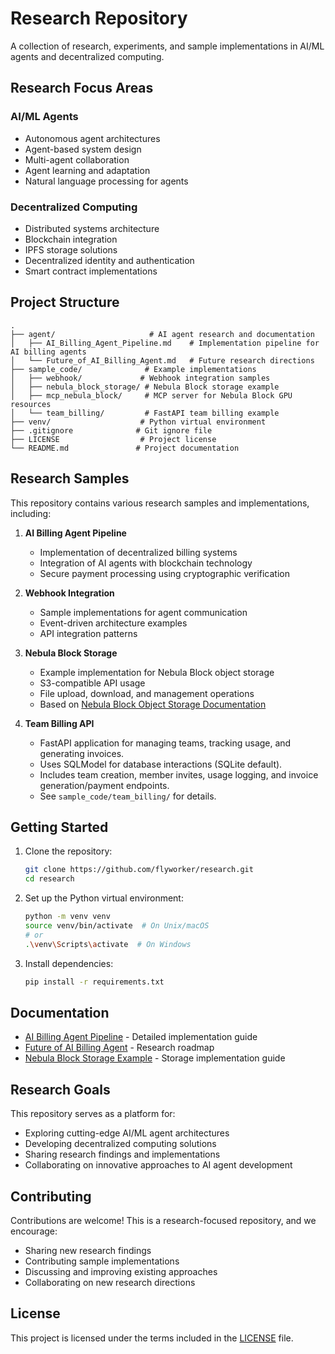 # Research Repository

A collection of research, experiments, and sample implementations in AI/ML agents and decentralized computing.

## Research Focus Areas

### AI/ML Agents
- Autonomous agent architectures
- Agent-based system design
- Multi-agent collaboration
- Agent learning and adaptation
- Natural language processing for agents

### Decentralized Computing
- Distributed systems architecture
- Blockchain integration
- IPFS storage solutions
- Decentralized identity and authentication
- Smart contract implementations

## Project Structure

```
.
├── agent/                     # AI agent research and documentation
│   ├── AI_Billing_Agent_Pipeline.md    # Implementation pipeline for AI billing agents
│   └── Future_of_AI_Billing_Agent.md   # Future research directions
├── sample_code/              # Example implementations
│   ├── webhook/             # Webhook integration samples
│   ├── nebula_block_storage/ # Nebula Block storage example
│   ├── mcp_nebula_block/     # MCP server for Nebula Block GPU resources
│   └── team_billing/         # FastAPI team billing example
├── venv/                    # Python virtual environment
├── .gitignore              # Git ignore file
├── LICENSE                  # Project license
└── README.md               # Project documentation
```

## Research Samples

This repository contains various research samples and implementations, including:

1. **AI Billing Agent Pipeline**
   - Implementation of decentralized billing systems
   - Integration of AI agents with blockchain technology
   - Secure payment processing using cryptographic verification

2. **Webhook Integration**
   - Sample implementations for agent communication
   - Event-driven architecture examples
   - API integration patterns

3. **Nebula Block Storage**
   - Example implementation for Nebula Block object storage
   - S3-compatible API usage
   - File upload, download, and management operations
   - Based on [Nebula Block Object Storage Documentation](https://docs.nebulablock.com/object-storage/tutorials/linuxmac)

4. **Team Billing API**
   - FastAPI application for managing teams, tracking usage, and generating invoices.
   - Uses SQLModel for database interactions (SQLite default).
   - Includes team creation, member invites, usage logging, and invoice generation/payment endpoints.
   - See `sample_code/team_billing/` for details.

## Getting Started

1. Clone the repository:
   ```bash
   git clone https://github.com/flyworker/research.git
   cd research
   ```

2. Set up the Python virtual environment:
   ```bash
   python -m venv venv
   source venv/bin/activate  # On Unix/macOS
   # or
   .\venv\Scripts\activate  # On Windows
   ```

3. Install dependencies:
   ```bash
   pip install -r requirements.txt
   ```

## Documentation

- [AI Billing Agent Pipeline](agent/AI_Billing_Agent_Pipeline.md) - Detailed implementation guide
- [Future of AI Billing Agent](agent/Future_of_AI_Billing_Agent.md) - Research roadmap
- [Nebula Block Storage Example](sample_code/nebula_block_storage/README.md) - Storage implementation guide

## Research Goals

This repository serves as a platform for:
- Exploring cutting-edge AI/ML agent architectures
- Developing decentralized computing solutions
- Sharing research findings and implementations
- Collaborating on innovative approaches to AI agent development

## Contributing

Contributions are welcome! This is a research-focused repository, and we encourage:
- Sharing new research findings
- Contributing sample implementations
- Discussing and improving existing approaches
- Collaborating on new research directions

## License

This project is licensed under the terms included in the [LICENSE](LICENSE) file.
